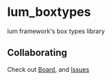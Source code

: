 # lum_boxtypes

lum framework's box types library

## Collaborating

Check out [Board](https://github.com/orgs/lum-rs/projects/3), and [Issues](https://github.com/lum-rs/lum_boxtypes/issues)
